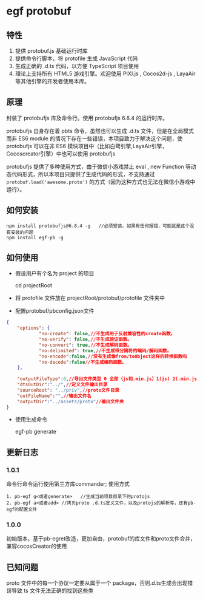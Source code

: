 # egf protobuf

## 特性


1. 提供 protobuf.js 基础运行时库
2. 提供命令行脚本，将 protofile 生成 JavaScript 代码
3. 生成正确的 .d.ts 代码，以方便 TypeScript 项目使用
5. 理论上支持所有 HTML5 游戏引擎。欢迎使用 PIXI.js , Cocos2d-js , LayaAir 等其他引擎的开发者使用本库。

## 原理

封装了 protobufjs 库及命令行。使用 protobufjs 6.8.4 的运行时库。

protobufjs 自身存在着 pbts 命令，虽然也可以生成 .d.ts 文件，但是在全局模式而非 ES6 module 的情况下存在一些错误，本项目致力于解决这个问题，使 protobufjs 可以在非 ES6 模块项目中（比如白鹭引擎,LayaAir引擎，Cocoscreator引擎）中也可以使用 protobufjs 

protobufjs 提供了多种使用方式，由于微信小游戏禁止 eval , new Function 等动态代码形式，所以本项目只提供了生成代码的形式，不支持通过 ```protobuf.load('awesome.proto')``` 的方式（因为这种方式也无法在微信小游戏中运行）。


## 如何安装

```
npm install protobufjs@6.8.4 -g   //必须安装，如果有任何报错，可能就是这个没有安装的问题
npm install egf-pb -g
```

## 如何使用


+ 假设用户有个名为 project 的项目
    
    cd projectRoot
    
+ 将 protofile 文件放在 projectRoot/protobuf/protofile 文件夹中
+ 配置protobuf/pbconfig.json文件
```json
{
	"options": {
            "no-create": false,//不生成用于反射兼容性的create函数。
            "no-verify": false,//不生成验证函数。
            "no-convert": true,//不生成解码函数。
            "no-delimited": true,//不生成带分隔符的编码/解码函数。
            "no-encode":false,//没有生成像from/toObject这样的转换函数吗
            "no-decode":false//不生成编码函数。
	},
	
	"outputFileType":0,//导出文件类型 0 全部（js和.min.js）1(js) 2(.min.js)
	"dtsOutDir":"../",//定义文件输出目录
	"sourceRoot": "../priv",//proto文件目录
	"outFileName":"",//输出文件名
	"outputDir":"../assets/proto"//输出文件夹
}
```
+ 使用生成命令

    egf-pb generate


## 更新日志
### 1.0.1
命令行命令运行使用第三方库commander;
使用方式

    1. pb-egf g<或者generate>   //生成当前项目目录下的protojs
    2. pb-egf a<或者add> //拷贝proto .d.ts定义文件，以及protojs的解析库，还有pb-egf的配置文件


### 1.0.0
初始版本，基于pb-egret改造，更加自由，protobuf的库文件和proto文件合并，兼容cocosCreator的使用

## 已知问题

proto 文件中的每一个协议一定要从属于一个 package，否则.d.ts生成会出现错误导致 ts 文件无法正确的找到这些类





